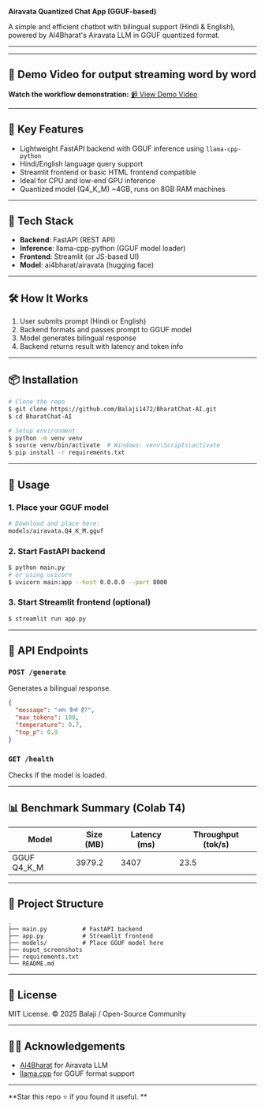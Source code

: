**Airavata Quantized Chat App (GGUF-based)**

A simple and efficient chatbot with bilingual support (Hindi & English), powered by AI4Bharat's Airavata LLM in GGUF quantized format.

---

---
## 🎥 Demo Video for output streaming word by word

**Watch the workflow demonstration:**
[📹 View Demo Video](https://drive.google.com/file/d/1d4G5HRD1lCEhZEaYUjZq9JIUTgvWXJWV/view?usp=sharing)

---

## 🧠 Key Features

* Lightweight FastAPI backend with GGUF inference using `llama-cpp-python`
* Hindi/English language query support
* Streamlit frontend or basic HTML frontend compatible
* Ideal for CPU and low-end GPU inference
* Quantized model (Q4\_K\_M) \~4GB, runs on 8GB RAM machines

---

## 🚀 Tech Stack

* **Backend**: FastAPI (REST API)
* **Inference**: llama-cpp-python (GGUF model loader)
* **Frontend**: Streamlit (or JS-based UI)
* **Model**: ai4bharat/airavata (hugging face)

---

## 🛠 How It Works

1. User submits prompt (Hindi or English)
2. Backend formats and passes prompt to GGUF model
3. Model generates bilingual response
4. Backend returns result with latency and token info

---

## 📦 Installation

```bash
# Clone the repo
$ git clone https://github.com/Balaji1472/BharatChat-AI.git
$ cd BharatChat-AI

# Setup environment
$ python -m venv venv
$ source venv/bin/activate  # Windows: venv\Scripts\activate
$ pip install -r requirements.txt
```

---

## 📂 Usage

### 1. Place your GGUF model

```bash
# Download and place here:
models/airavata.Q4_K_M.gguf
```

### 2. Start FastAPI backend

```bash
$ python main.py
# or using uvicorn
$ uvicorn main:app --host 0.0.0.0 --port 8000
```

### 3. Start Streamlit frontend (optional)

```bash
$ streamlit run app.py
```

---

## 📡 API Endpoints

### `POST /generate`

Generates a bilingual response.

```json
{
  "message": "आप कैसे हैं?",
  "max_tokens": 100,
  "temperature": 0.7,
  "top_p": 0.9
}
```

### `GET /health`

Checks if the model is loaded.

---

## 📊 Benchmark Summary (Colab T4)

| Model         | Size (MB) | Latency (ms) | Throughput (tok/s) |
| ------------- | --------- | ------------ | ------------------ |
| GGUF Q4\_K\_M | 3979.2    | 3407         | 23.5               |

---

## 📁 Project Structure

```
.
├── main.py          # FastAPI backend
├── app.py           # Streamlit frontend
├── models/          # Place GGUF model here
├── ouput_screenshots
├── requirements.txt
└── README.md
```

---

## 📝 License

MIT License. © 2025 Balaji / Open-Source Community

---

## 🙋‍♂️ Acknowledgements

* [AI4Bharat](https://ai4bharat.org/) for Airavata LLM
* [llama.cpp](https://github.com/ggerganov/llama.cpp) for GGUF format support

---

\*\*Star this repo ⭐ if you found it useful. \*\*
